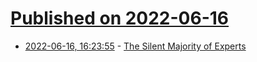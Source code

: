 # [Published on 2022-06-16](index.md)

* [2022-06-16, 16:23:55](https://news.ycombinator.com/item?id=31767890) - [The Silent Majority of Experts](https://prog21.dadgum.com/143.html)
